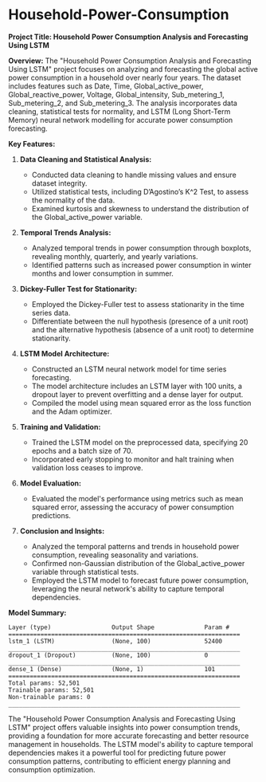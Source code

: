 # Household-Power-Consumption

**Project Title: Household Power Consumption Analysis and Forecasting Using LSTM**

**Overview:**
The "Household Power Consumption Analysis and Forecasting Using LSTM" project focuses on analyzing and forecasting the global active power consumption in a household over nearly four years. The dataset includes features such as Date, Time, Global_active_power, Global_reactive_power, Voltage, Global_intensity, Sub_metering_1, Sub_metering_2, and Sub_metering_3. The analysis incorporates data cleaning, statistical tests for normality, and LSTM (Long Short-Term Memory) neural network modelling for accurate power consumption forecasting.

**Key Features:**

1. **Data Cleaning and Statistical Analysis:**
   - Conducted data cleaning to handle missing values and ensure dataset integrity.
   - Utilized statistical tests, including D’Agostino’s K^2 Test, to assess the normality of the data.
   - Examined kurtosis and skewness to understand the distribution of the Global_active_power variable.

2. **Temporal Trends Analysis:**
   - Analyzed temporal trends in power consumption through boxplots, revealing monthly, quarterly, and yearly variations.
   - Identified patterns such as increased power consumption in winter months and lower consumption in summer.

3. **Dickey-Fuller Test for Stationarity:**
   - Employed the Dickey-Fuller test to assess stationarity in the time series data.
   - Differentiate between the null hypothesis (presence of a unit root) and the alternative hypothesis (absence of a unit root) to determine stationarity.

4. **LSTM Model Architecture:**
   - Constructed an LSTM neural network model for time series forecasting.
   - The model architecture includes an LSTM layer with 100 units, a dropout layer to prevent overfitting and a dense layer for output.
   - Compiled the model using mean squared error as the loss function and the Adam optimizer.

5. **Training and Validation:**
   - Trained the LSTM model on the preprocessed data, specifying 20 epochs and a batch size of 70.
   - Incorporated early stopping to monitor and halt training when validation loss ceases to improve.

6. **Model Evaluation:**
   - Evaluated the model's performance using metrics such as mean squared error, assessing the accuracy of power consumption predictions.

7. **Conclusion and Insights:**
   - Analyzed the temporal patterns and trends in household power consumption, revealing seasonality and variations.
   - Confirmed non-Gaussian distribution of the Global_active_power variable through statistical tests.
   - Employed the LSTM model to forecast future power consumption, leveraging the neural network's ability to capture temporal dependencies.

**Model Summary:**
```
Layer (type)                 Output Shape              Param #   
=================================================================
lstm_1 (LSTM)                (None, 100)               52400     
_________________________________________________________________
dropout_1 (Dropout)          (None, 100)               0         
_________________________________________________________________
dense_1 (Dense)              (None, 1)                 101       
=================================================================
Total params: 52,501
Trainable params: 52,501
Non-trainable params: 0
_________________________________________________________________
```

The "Household Power Consumption Analysis and Forecasting Using LSTM" project offers valuable insights into power consumption trends, providing a foundation for more accurate forecasting and better resource management in households. The LSTM model's ability to capture temporal dependencies makes it a powerful tool for predicting future power consumption patterns, contributing to efficient energy planning and consumption optimization.
